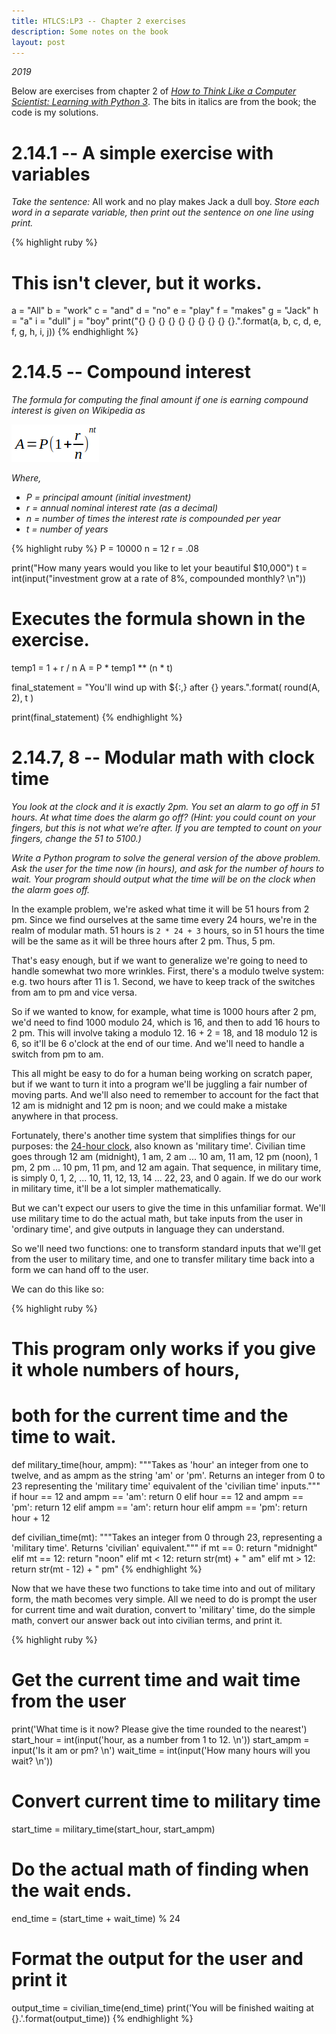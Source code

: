 ```yaml
---
title: HTLCS:LP3 -- Chapter 2 exercises
description: Some notes on the book
layout: post
---
```


*2019*

Below are exercises from chapter 2 of *[How to Think Like a Computer Scientist: Learning with Python 3](index.html)*. The bits in italics are from the book; the code is my solutions.

# 2.14.1 -- A simple exercise with variables

*Take the sentence:* All work and no play makes Jack a dull boy. *Store each word in a separate variable, then print out the sentence on one line using print.*

{% highlight ruby %}
# This isn't clever, but it works.

a = "All"
b = "work"
c = "and"
d = "no"
e = "play"
f = "makes"
g = "Jack"
h = "a"
i = "dull"
j = "boy"
print("{} {} {} {} {} {} {} {} {} {}.".format(a, b, c, d, e, f, g, h, i, j))
{% endhighlight %}

# 2.14.5 -- Compound interest

*The formula for computing the final amount if one is earning compound interest is given on Wikipedia as*

![A = P(1 +(r/n))^nt](../../i/1.png)

*Where,*

* *P = principal amount (initial investment)*
* *r = annual nominal interest rate (as a decimal)*
* *n = number of times the interest rate is compounded per year*
* *t = number of years*

{% highlight ruby %}
P = 10000
n = 12
r = .08

print("How many years would you like to let your beautiful $10,000")
t = int(input("investment grow at a rate of 8%, compounded monthly? \n"))

# Executes the formula shown in the exercise.
temp1 = 1 + r / n
A = P * temp1 ** (n * t)

final_statement = "You'll wind up with ${:,} after {} years.".format(
                                                              round(A, 2), t
                                                                            )

print(final_statement)
{% endhighlight %}

# 2.14.7, 8 -- Modular math with clock time

*You look at the clock and it is exactly 2pm. You set an alarm to go off in 51 hours. At what time does the alarm go off? (Hint: you could count on your fingers, but this is not what we’re after. If you are tempted to count on your fingers, change the 51 to 5100.)*

*Write a Python program to solve the general version of the above problem. Ask the user for the time now (in hours), and ask for the number of hours to wait. Your program should output what the time will be on the clock when the alarm goes off.*

In the example problem, we're asked what time it will be 51 hours from 2 pm. Since we find ourselves at the same time every 24 hours, we're in the realm of modular math. 51 hours is `2 * 24 + 3` hours, so in 51 hours the time will be the same as it will be three hours after 2 pm. Thus, 5 pm.

That's easy enough, but if we want to generalize we're going to need to handle somewhat two more wrinkles. First, there's a modulo twelve system: e.g. two hours after 11 is 1. Second, we have to keep track of the switches from am to pm and vice versa.

So if we wanted to know, for example, what time is 1000 hours after 2 pm, we'd need to find 1000 modulo 24, which is 16, and then to add 16 hours to 2 pm. This will involve taking a modulo 12. 16 + 2 = 18, and 18 modulo 12 is 6, so it'll be 6 o'clock at the end of our time. And we'll need to handle a switch from pm to am.

This all might be easy to do for a human being working on scratch paper, but if we want to turn it into a program we'll be juggling a fair number of moving parts. And we'll also need to remember to account for the fact that 12 am is midnight and 12 pm is noon; and we could make a mistake anywhere in that process.

Fortunately, there's another time system that simplifies things for our purposes: the [24-hour clock](https://en.wikipedia.org/wiki/24-hour_clock), also known as 'military time'. Civilian time goes through 12 am (midnight), 1 am, 2 am ... 10 am, 11 am, 12 pm (noon), 1 pm, 2 pm ... 10 pm, 11 pm, and 12 am again. That sequence, in military time, is simply 0, 1, 2, ... 10, 11, 12, 13, 14 ... 22, 23, and 0 again. If we do our work in military time, it'll be a lot simpler mathematically.

But we can't expect our users to give the time in this unfamiliar format. We'll use military time to do the actual math, but take inputs from the user in 'ordinary time', and give outputs in language they can understand.

So we'll need two functions: one to transform standard inputs that we'll get from the user to military time, and one to transfer military time back into a form we can hand off to the user.

We can do this like so:

{% highlight ruby %}
# This program only works if you give it whole numbers of hours, 
# both for the current time and the time to wait.

def military_time(hour, ampm):
    """Takes as 'hour' an integer from one to twelve, and as ampm
    as the string 'am' or 'pm'. Returns an integer from 0 to 23 representing
    the 'military time' equivalent of the 'civilian time' inputs."""
    if hour == 12 and ampm == 'am':
        return 0
    elif hour == 12 and ampm == 'pm':
        return 12
    elif ampm == 'am':
        return hour
    elif ampm == 'pm':
        return hour + 12

def civilian_time(mt):
    """Takes an integer from 0 through 23, representing a 'military time'.
    Returns 'civilian' equivalent."""
    if mt == 0:
        return "midnight"
    elif mt == 12:
        return "noon"
    elif mt < 12:
        return str(mt) + " am"
    elif mt > 12:
        return str(mt - 12) + " pm"
{% endhighlight %}

Now that we have these two functions to take time into and out of military form, the math becomes very simple. All we need to do is prompt the user for current time and wait duration, convert to 'military' time, do the simple math, convert our answer back out into civilian terms, and print it.

{% highlight ruby %}
# Get the current time and wait time from the user
print('What time is it now? Please give the time rounded to the nearest')
start_hour = int(input('hour, as a number from 1 to 12. \n'))
start_ampm = input('Is it am or pm? \n')
wait_time = int(input('How many hours will you wait? \n'))

# Convert current time to military time
start_time = military_time(start_hour, start_ampm)

# Do the actual math of finding when the wait ends.
end_time = (start_time + wait_time) % 24

# Format the output for the user and print it
output_time = civilian_time(end_time)
print('You will be finished waiting at {}.'.format(output_time))
{% endhighlight %}


